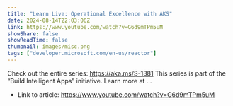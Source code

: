 ```yaml
---
title: "Learn Live: Operational Excellence with AKS"
date: 2024-08-14T22:03:06Z
link: https://www.youtube.com/watch?v=G6d9mTPm5uM
showShare: false
showReadTime: false
thumbnail: images/misc.png
tags: ["developer.microsoft.com/en-us/reactor"]
---
```

Check out the entire series: https://aka.ms/S-1381 This series is part of the “Build Intelligent Apps” initiative. Learn more at ...

- Link to article: https://www.youtube.com/watch?v=G6d9mTPm5uM